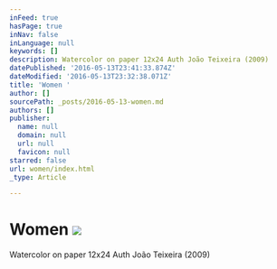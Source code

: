 ```yaml
---
inFeed: true
hasPage: true
inNav: false
inLanguage: null
keywords: []
description: Watercolor on paper 12x24 Auth João Teixeira (2009)
datePublished: '2016-05-13T23:41:33.874Z'
dateModified: '2016-05-13T23:32:38.071Z'
title: 'Women '
author: []
sourcePath: _posts/2016-05-13-women.md
authors: []
publisher:
  name: null
  domain: null
  url: null
  favicon: null
starred: false
url: women/index.html
_type: Article

---
```

# Women ![](https://the-grid-user-content.s3-us-west-2.amazonaws.com/0941546a-55f6-4403-96a0-abf282ee8442.jpg)

Watercolor on paper 12x24 Auth João Teixeira (2009)